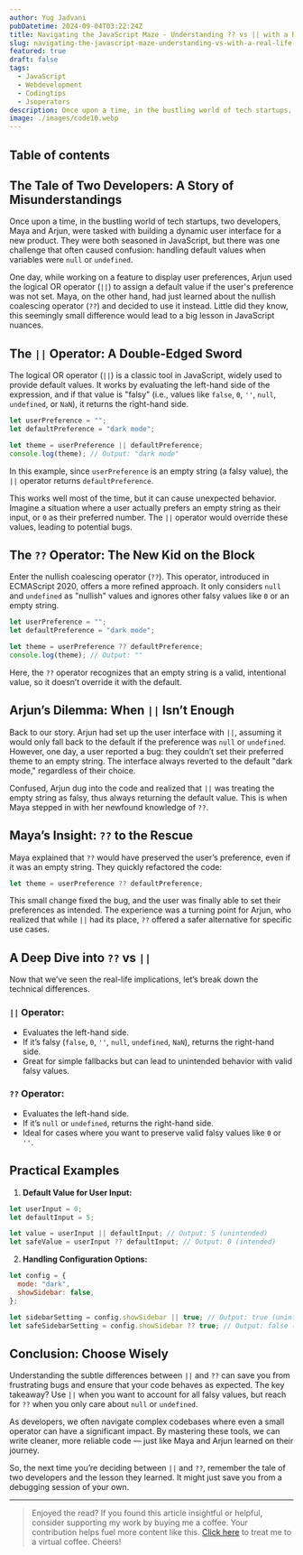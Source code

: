 ```yaml
---
author: Yug Jadvani
pubDatetime: 2024-09-04T03:22:24Z
title: Navigating the JavaScript Maze - Understanding ?? vs || with a Real-Life Tale
slug: navigating-the-javascript-maze-understanding-vs-with-a-real-life-tale
featured: true
draft: false
tags:
  - JavaScript
  - Webdevelopment
  - Codingtips
  - Jsoperators
description: Once upon a time, in the bustling world of tech startups, two developers, Maya and Arjun, were tasked with building a dynamic user interface for a new product.
image: ./images/code10.webp
---
```


## Table of contents

## The Tale of Two Developers: A Story of Misunderstandings

Once upon a time, in the bustling world of tech startups, two developers, Maya and Arjun, were tasked with building a dynamic user interface for a new product. They were both seasoned in JavaScript, but there was one challenge that often caused confusion: handling default values when variables were `null` or `undefined`.

One day, while working on a feature to display user preferences, Arjun used the logical OR operator (`||`) to assign a default value if the user's preference was not set. Maya, on the other hand, had just learned about the nullish coalescing operator (`??`) and decided to use it instead. Little did they know, this seemingly small difference would lead to a big lesson in JavaScript nuances.

## The `||` Operator: A Double-Edged Sword

The logical OR operator (`||`) is a classic tool in JavaScript, widely used to provide default values. It works by evaluating the left-hand side of the expression, and if that value is "falsy" (i.e., values like `false`, `0`, `''`, `null`, `undefined`, or `NaN`), it returns the right-hand side.

```javascript
let userPreference = "";
let defaultPreference = "dark mode";

let theme = userPreference || defaultPreference;
console.log(theme); // Output: "dark mode"
```

In this example, since `userPreference` is an empty string (a falsy value), the `||` operator returns `defaultPreference`.

This works well most of the time, but it can cause unexpected behavior. Imagine a situation where a user actually prefers an empty string as their input, or `0` as their preferred number. The `||` operator would override these values, leading to potential bugs.

## The `??` Operator: The New Kid on the Block

Enter the nullish coalescing operator (`??`). This operator, introduced in ECMAScript 2020, offers a more refined approach. It only considers `null` and `undefined` as "nullish" values and ignores other falsy values like `0` or an empty string.

```javascript
let userPreference = "";
let defaultPreference = "dark mode";

let theme = userPreference ?? defaultPreference;
console.log(theme); // Output: ""
```

Here, the `??` operator recognizes that an empty string is a valid, intentional value, so it doesn’t override it with the default.

## Arjun’s Dilemma: When `||` Isn’t Enough

Back to our story. Arjun had set up the user interface with `||`, assuming it would only fall back to the default if the preference was `null` or `undefined`. However, one day, a user reported a bug: they couldn’t set their preferred theme to an empty string. The interface always reverted to the default "dark mode," regardless of their choice.

Confused, Arjun dug into the code and realized that `||` was treating the empty string as falsy, thus always returning the default value. This is when Maya stepped in with her newfound knowledge of `??`.

## Maya’s Insight: `??` to the Rescue

Maya explained that `??` would have preserved the user’s preference, even if it was an empty string. They quickly refactored the code:

```javascript
let theme = userPreference ?? defaultPreference;
```

This small change fixed the bug, and the user was finally able to set their preferences as intended. The experience was a turning point for Arjun, who realized that while `||` had its place, `??` offered a safer alternative for specific use cases.

## A Deep Dive into `??` vs `||`

Now that we’ve seen the real-life implications, let’s break down the technical differences.

### `||` Operator:

- Evaluates the left-hand side.
- If it’s falsy (`false`, `0`, `''`, `null`, `undefined`, `NaN`), returns the right-hand side.
- Great for simple fallbacks but can lead to unintended behavior with valid falsy values.

### `??` Operator:

- Evaluates the left-hand side.
- If it’s `null` or `undefined`, returns the right-hand side.
- Ideal for cases where you want to preserve valid falsy values like `0` or `''`.

## Practical Examples

1. **Default Value for User Input:**

```javascript
let userInput = 0;
let defaultInput = 5;

let value = userInput || defaultInput; // Output: 5 (unintended)
let safeValue = userInput ?? defaultInput; // Output: 0 (intended)
```

2. **Handling Configuration Options:**

```javascript
let config = {
  mode: "dark",
  showSidebar: false,
};

let sidebarSetting = config.showSidebar || true; // Output: true (unintended)
let safeSidebarSetting = config.showSidebar ?? true; // Output: false (intended)
```

## Conclusion: Choose Wisely

Understanding the subtle differences between `||` and `??` can save you from frustrating bugs and ensure that your code behaves as expected. The key takeaway? Use `||` when you want to account for all falsy values, but reach for `??` when you only care about `null` or `undefined`.

As developers, we often navigate complex codebases where even a small operator can have a significant impact. By mastering these tools, we can write cleaner, more reliable code — just like Maya and Arjun learned on their journey.

So, the next time you’re deciding between `||` and `??`, remember the tale of two developers and the lesson they learned. It might just save you from a debugging session of your own.

---

> Enjoyed the read? If you found this article insightful or helpful, consider supporting my work by buying me a coffee. Your contribution helps fuel more content like this. [Click here](https://buymeacoffee.com/yugjadvani9) to treat me to a virtual coffee. Cheers!
